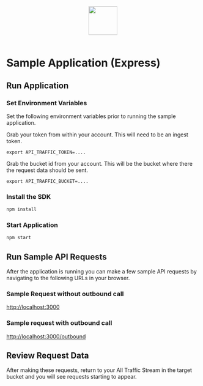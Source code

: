 <div align="center">
  <img src="https://app.apitraffic.io/assets/images/apitraffic-logo.svg" height="75"/>
</div>
<br/>

# Sample Application (Express)

## Run Application

### Set Environment Variables

Set the following environment variables prior to running the sample application. 

Grab your token from within your account. This will need to be an ingest token.

`export API_TRAFFIC_TOKEN=....`

Grab the bucket id from your account. This will be the bucket where there the request data should be sent.

`export API_TRAFFIC_BUCKET=....`

### Install the SDK

```sh
npm install
```

### Start Application
```js
npm start
```

## Run Sample API Requests
After the application is running you can make a few sample API requests by navigating to the following URLs in your browser.

### Sample Request without outbound call
[http://localhost:3000](http://localhost:3000)
### Sample request with outbound call
[http://localhost:3000/outbound](http://localhost:3000/outbound)

## Review Request Data
After making these requests, return to your All Traffic Stream in the target bucket and you will see requests starting to appear. 